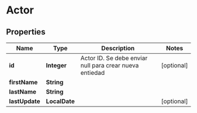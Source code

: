 

# Actor


## Properties

| Name | Type | Description | Notes |
|------------ | ------------- | ------------- | -------------|
|**id** | **Integer** | Actor ID. Se debe enviar null para crear nueva entiedad |  [optional] |
|**firstName** | **String** |  |  |
|**lastName** | **String** |  |  |
|**lastUpdate** | **LocalDate** |  |  [optional] |



